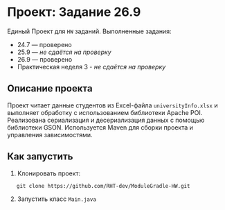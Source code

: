 # Проект: Задание 26.9

Единый Проект для ```HW``` заданий. Выполненные задания:

- 24.7 — проверено
- 25.9 — *не сдаётся на проверку*
- 26.9 — проверено
- Практическая неделя 3 - *не сдаётся на проверку*


## Описание проекта

Проект читает данные студентов из Excel-файла `universityInfo.xlsx` и выполняет обработку с использованием библиотеки Apache POI. Реализована сериализация и десериализация данных с помощью библиотеки GSON. 
Используется Maven для сборки проекта и управления зависимостями.

## Как запустить

1. Клонировать проект:
``` 
   git clone https://github.com/RHT-dev/ModuleGradle-HW.git
```

2. Запустить класс ```Main.java```
